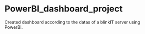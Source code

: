 # PowerBI_dashboard_project

Created dashboard according to the datas 
of a blinkIT server using PowerBI.
